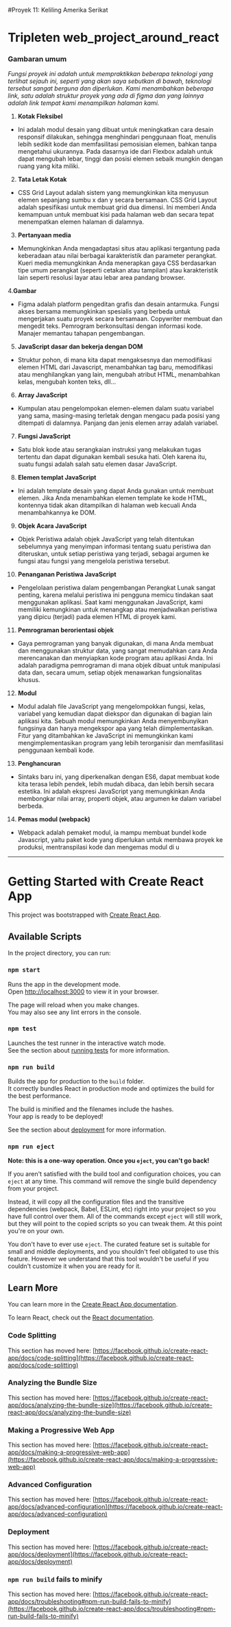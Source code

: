#Proyek 11: Keliling Amerika Serikat

# Tripleten web_project_around_react

### Gambaran umum
*Fungsi proyek ini adalah untuk mempraktikkan beberapa teknologi yang terlihat sejauh ini, seperti yang akan saya sebutkan di bawah, teknologi tersebut sangat berguna dan diperlukan. Kami menambahkan beberapa link, satu adalah struktur proyek yang ada di figma dan yang lainnya adalah link tempat kami menampilkan halaman kami.*

1. **Kotak Fleksibel**
- Ini adalah modul desain yang dibuat untuk meningkatkan cara desain responsif dilakukan, sehingga menghindari penggunaan float, menulis lebih sedikit kode dan memfasilitasi pemosisian elemen, bahkan tanpa mengetahui ukurannya. Pada dasarnya ide dari Flexbox adalah untuk dapat mengubah lebar, tinggi dan posisi elemen sebaik mungkin dengan ruang yang kita miliki.

2. **Tata Letak Kotak**
- CSS Grid Layout adalah sistem yang memungkinkan kita menyusun elemen sepanjang sumbu x dan y secara bersamaan. CSS Grid Layout adalah spesifikasi untuk membuat grid dua dimensi. Ini memberi Anda kemampuan untuk membuat kisi pada halaman web dan secara tepat menempatkan elemen halaman di dalamnya.

3. **Pertanyaan media**
- Memungkinkan Anda mengadaptasi situs atau aplikasi tergantung pada keberadaan atau nilai berbagai karakteristik dan parameter perangkat. Kueri media memungkinkan Anda menerapkan gaya CSS berdasarkan tipe umum perangkat (seperti cetakan atau tampilan) atau karakteristik lain seperti resolusi layar atau lebar area pandang browser.

4.**Gambar**
- Figma adalah platform pengeditan grafis dan desain antarmuka. Fungsi akses bersama memungkinkan spesialis yang berbeda untuk mengerjakan suatu proyek secara bersamaan. Copywriter membuat dan mengedit teks. Pemrogram berkonsultasi dengan informasi kode. Manajer memantau tahapan pengembangan.

5. **JavaScript dasar dan bekerja dengan DOM**
- Struktur pohon, di mana kita dapat mengaksesnya dan memodifikasi elemen HTML dari Javascript, menambahkan tag baru, memodifikasi atau menghilangkan yang lain, mengubah atribut HTML, menambahkan kelas, mengubah konten teks, dll...

6. **Array JavaScript**
- Kumpulan atau pengelompokan elemen-elemen dalam suatu variabel yang sama, masing-masing terletak dengan mengacu pada posisi yang ditempati di dalamnya. Panjang dan jenis elemen array adalah variabel.

7. **Fungsi JavaScript**
- Satu blok kode atau serangkaian instruksi yang melakukan tugas tertentu dan dapat digunakan kembali sesuka hati. Oleh karena itu, suatu fungsi adalah salah satu elemen dasar JavaScript.

8. **Elemen templat JavaScript**
- Ini adalah template desain yang dapat Anda gunakan untuk membuat elemen. Jika Anda menambahkan elemen template ke kode HTML, kontennya tidak akan ditampilkan di halaman web kecuali Anda menambahkannya ke DOM.

9. **Objek Acara JavaScript**
- Objek Peristiwa adalah objek JavaScript yang telah ditentukan sebelumnya yang menyimpan informasi tentang suatu peristiwa dan diteruskan, untuk setiap peristiwa yang terjadi, sebagai argumen ke fungsi atau fungsi yang mengelola peristiwa tersebut.

10. **Penanganan Peristiwa JavaScript**
- Pengelolaan peristiwa dalam pengembangan Perangkat Lunak sangat penting, karena melalui peristiwa ini pengguna memicu tindakan saat menggunakan aplikasi. Saat kami menggunakan JavaScript, kami memiliki kemungkinan untuk menangkap atau menjadwalkan peristiwa yang dipicu (terjadi) pada elemen HTML di proyek kami.

11. **Pemrograman berorientasi objek**
- Gaya pemrograman yang banyak digunakan, di mana Anda membuat dan menggunakan struktur data, yang sangat memudahkan cara Anda merencanakan dan menyiapkan kode program atau aplikasi Anda. Ini adalah paradigma pemrograman di mana objek dibuat untuk manipulasi data dan, secara umum, setiap objek menawarkan fungsionalitas khusus.

12. **Modul**
- Modul adalah file JavaScript yang mengelompokkan fungsi, kelas, variabel yang kemudian dapat diekspor dan digunakan di bagian lain aplikasi kita. Sebuah modul memungkinkan Anda menyembunyikan fungsinya dan hanya mengekspor apa yang telah diimplementasikan.
Fitur yang ditambahkan ke JavaScript ini memungkinkan kami mengimplementasikan program yang lebih terorganisir dan memfasilitasi penggunaan kembali kode.

13. **Penghancuran**
- Sintaks baru ini, yang diperkenalkan dengan ES6, dapat membuat kode kita terasa lebih pendek, lebih mudah dibaca, dan lebih bersih secara estetika. Ini adalah ekspresi JavaScript yang memungkinkan Anda membongkar nilai array, properti objek, atau argumen ke dalam variabel berbeda.

14. **Pemas modul (webpack)**
- Webpack adalah pemaket modul, ia mampu membuat bundel kode Javascript, yaitu paket kode yang diperlukan untuk membawa proyek ke produksi, mentranspilasi kode dan mengemas modul di u




----------------------------------------------------
# Getting Started with Create React App

This project was bootstrapped with [Create React App](https://github.com/facebook/create-react-app).

## Available Scripts

In the project directory, you can run:

### `npm start`

Runs the app in the development mode.\
Open [http://localhost:3000](http://localhost:3000) to view it in your browser.

The page will reload when you make changes.\
You may also see any lint errors in the console.

### `npm test`

Launches the test runner in the interactive watch mode.\
See the section about [running tests](https://facebook.github.io/create-react-app/docs/running-tests) for more information.

### `npm run build`

Builds the app for production to the `build` folder.\
It correctly bundles React in production mode and optimizes the build for the best performance.

The build is minified and the filenames include the hashes.\
Your app is ready to be deployed!

See the section about [deployment](https://facebook.github.io/create-react-app/docs/deployment) for more information.

### `npm run eject`

**Note: this is a one-way operation. Once you `eject`, you can't go back!**

If you aren't satisfied with the build tool and configuration choices, you can `eject` at any time. This command will remove the single build dependency from your project.

Instead, it will copy all the configuration files and the transitive dependencies (webpack, Babel, ESLint, etc) right into your project so you have full control over them. All of the commands except `eject` will still work, but they will point to the copied scripts so you can tweak them. At this point you're on your own.

You don't have to ever use `eject`. The curated feature set is suitable for small and middle deployments, and you shouldn't feel obligated to use this feature. However we understand that this tool wouldn't be useful if you couldn't customize it when you are ready for it.

## Learn More

You can learn more in the [Create React App documentation](https://facebook.github.io/create-react-app/docs/getting-started).

To learn React, check out the [React documentation](https://reactjs.org/).

### Code Splitting

This section has moved here: [https://facebook.github.io/create-react-app/docs/code-splitting](https://facebook.github.io/create-react-app/docs/code-splitting)

### Analyzing the Bundle Size

This section has moved here: [https://facebook.github.io/create-react-app/docs/analyzing-the-bundle-size](https://facebook.github.io/create-react-app/docs/analyzing-the-bundle-size)

### Making a Progressive Web App

This section has moved here: [https://facebook.github.io/create-react-app/docs/making-a-progressive-web-app](https://facebook.github.io/create-react-app/docs/making-a-progressive-web-app)

### Advanced Configuration

This section has moved here: [https://facebook.github.io/create-react-app/docs/advanced-configuration](https://facebook.github.io/create-react-app/docs/advanced-configuration)

### Deployment

This section has moved here: [https://facebook.github.io/create-react-app/docs/deployment](https://facebook.github.io/create-react-app/docs/deployment)

### `npm run build` fails to minify

This section has moved here: [https://facebook.github.io/create-react-app/docs/troubleshooting#npm-run-build-fails-to-minify](https://facebook.github.io/create-react-app/docs/troubleshooting#npm-run-build-fails-to-minify)
